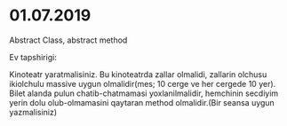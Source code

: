 # 01.07.2019

Abstract Class, abstract method


Ev tapshirigi:

Kinoteatr yaratmalisiniz. Bu kinoteatrda zallar olmalidi,
zallarin olchusu ikiolchulu massive uygun olmalidir(mes; 10 cerge ve her cergede 10 yer). Bilet alanda pulun chatib-chatmamasi yoxlanilmalidir, hemchinin secdiyim yerin dolu olub-olmamasini qaytaran method olmalidir.(Bir seansa uygun yazmalisiniz)
